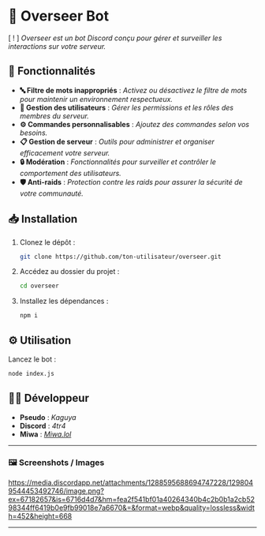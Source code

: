 # 🤖 Overseer Bot

[ ! ] *Overseer est un bot Discord conçu pour gérer et surveiller les interactions sur votre serveur.*

## 🚀 Fonctionnalités

- **🔤 Filtre de mots inappropriés** : *Activez ou désactivez le filtre de mots pour maintenir un environnement respectueux.*
- **👥 Gestion des utilisateurs** : *Gérer les permissions et les rôles des membres du serveur.*
- **⚙️ Commandes personnalisables** : *Ajoutez des commandes selon vos besoins.*
- **📋 Gestion de serveur** : *Outils pour administrer et organiser efficacement votre serveur.*
- **🔒 Modération** : *Fonctionnalités pour surveiller et contrôler le comportement des utilisateurs.*
- **🛡️ Anti-raids** : *Protection contre les raids pour assurer la sécurité de votre communauté.*

## 📥 Installation

1. Clonez le dépôt :
   ```bash
   git clone https://github.com/ton-utilisateur/overseer.git
   ```
2. Accédez au dossier du projet :
   ```bash
   cd overseer
   ```
3. Installez les dépendances :
   ```bash
   npm i
   ```

## ⚙️ Utilisation

Lancez le bot :
```bash
node index.js
```

## 👨‍💻 Développeur

- **Pseudo** : *Kaguya*
- **Discord** : *4tr4*
- **Miwa** : *[Miwa.lol](https://miwa.lol/user)*

---

### 🖼️ Screenshots / Images
https://media.discordapp.net/attachments/1288595688694747228/1298049544453492746/image.png?ex=67182657&is=6716d4d7&hm=fea2f541bf01a40264340b4c2b0b1a2cb5298344ff6419b0e9fb99018e7a6670&=&format=webp&quality=lossless&width=452&height=668

---
